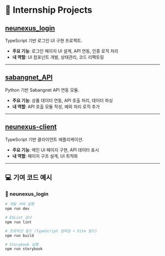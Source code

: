 # 💼 Internship Projects

## [neunexus_login](https://github.com/GopediaPro/neunexus_login)
TypeScript 기반 로그인 UI 구현 프로젝트.

- **주요 기능**: 로그인 페이지 UI 설계, API 연동, 인증 로직 처리
- **내 역할**: UI 컴포넌트 개발, 상태관리, 코드 리팩토링

---

## [sabangnet_API](https://github.com/GopediaPro/sabangnet_API)
Python 기반 Sabangnet API 연동 모듈.

- **주요 기능**: 상품 데이터 연동, API 호출 처리, 데이터 파싱
- **내 역할**: API 호출 모듈 작성, 예외 처리 로직 추가

---

## [neunexus-client](https://github.com/GopediaPro/neunexus-client)
TypeScript 기반 클라이언트 애플리케이션.

- **주요 기능**: 메인 UI 페이지 구현, API 데이터 표시
- **내 역할**: 페이지 구조 설계, UI 최적화


---

## 💻 기여 코드 예시

### 📌 neunexus_login
```bash
# 개발 서버 실행
npm run dev

# ESLint 검사
npm run lint

# 프로덕션 빌드 (TypeScript 컴파일 + Vite 빌드)
npm run build

# Storybook 실행
npm run storybook

